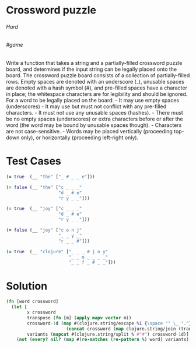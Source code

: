 # Crossword puzzle

###### Hard
###### #game

Write a function that takes a string and a partially-filled crossword puzzle board, and determines if the input string can be legally placed onto the board.   The crossword puzzle board consists of a collection of partially-filled rows. Empty spaces are denoted with an underscore (\_), unusable spaces are denoted with a hash symbol (#), and pre-filled spaces have a character in place; the whitespace characters are for legibility and should be ignored.  For a word to be legally placed on the board:  - It may use empty spaces (underscores)  - It may use but must not conflict with any pre-filled characters.  - It must not use any unusable spaces (hashes).  - There must be no empty spaces (underscores) or extra characters before or after the word (the word may be bound by unusable spaces though).  - Characters are not case-sensitive.   - Words may be placed vertically (proceeding top-down only), or horizontally (proceeding left-right only).

# Test Cases
```clojure
(= true  (__ "the" ["_ # _ _ e"]))
```
```clojure
(= false (__ "the" ["c _ _ _"
                    "d _ # e"
                    "r y _ _"]))
```
```clojure
(= true  (__ "joy" ["c _ _ _"
                    "d _ # e"
                    "r y _ _"]))
```
```clojure
(= false (__ "joy" ["c o n j"
                    "_ _ y _"
                    "r _ _ #"]))
```
```clojure
(= true  (__ "clojure" ["_ _ _ # j o y"
                        "_ _ o _ _ _ _"
                        "_ _ f _ # _ _"]))

```

# Solution
```clojure
(fn [word crossword]
  (let [
        x crossword
        transpose (fn [m] (apply mapv vector m))
        crossword-1d (map #(clojure.string/escape %1 {\space "" \_ "."})
                       (concat crossword (map clojure.string/join (transpose crossword))))
        variants (mapcat #(clojure.string/split % #"#") crossword-1d)]
    (not (every? nil? (map #(re-matches (re-pattern %) word) variants)))))
```
